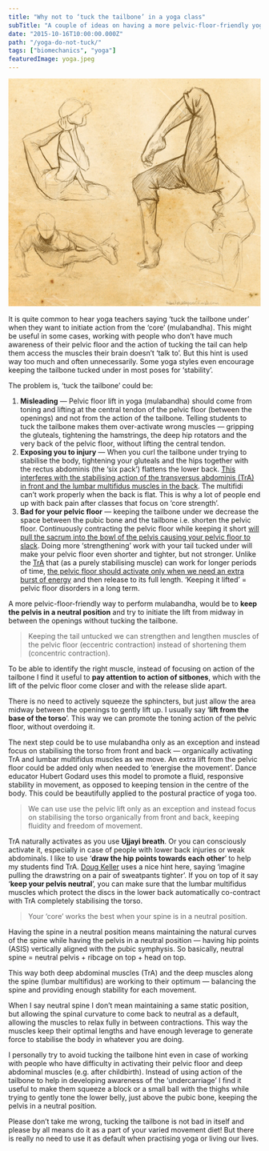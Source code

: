 ```yaml
---
title: "Why not to ‘tuck the tailbone’ in a yoga class"
subTitle: "A couple of ideas on having a more pelvic-floor-friendly yoga practice"
date: "2015-10-16T10:00:00.000Z"
path: "/yoga-do-not-tuck/"
tags: ["biomechanics", "yoga"]
featuredImage: yoga.jpeg
---
```


![Sketches of people doing yoga poses](yoga.jpeg)

It is quite common to hear yoga teachers saying ‘tuck the tailbone under’ when they want to initiate action from the ‘core’ (mulabandha). This might be useful in some cases, working with people who don’t have much awareness of their pelvic floor and the action of tucking the tail can help them access the muscles their brain doesn’t ‘talk to’. But this hint is used way too much and often unnecessarily. Some yoga styles even encourage keeping the tailbone tucked under in most poses for ‘stability’.

The problem is, ‘tuck the tailbone’ could be:

1. **Misleading** — Pelvic floor lift in yoga (mulabandha) should come from toning and lifting at the central tendon of the pelvic floor (between the openings) and not from the action of the tailbone. Telling students to tuck the tailbone makes them over-activate wrong muscles — gripping the gluteals, tightening the hamstrings, the deep hip rotators and the very back of the pelvic floor, without lifting the central tendon.
2. **Exposing you to injury** — When you curl the tailbone under trying to stabilise the body, tightening your gluteals and the hips together with the rectus abdominis (the ‘six pack’) flattens the lower back. [This interferes with the stabilising action of the transversus abdominis (TrA) in front and the lumbar multifidus muscles in the back](http://alinenewton.com/pdf-articles/core.htm). The multifidi can’t work properly when the back is flat. This is why a lot of people end up with back pain after classes that focus on ‘core strength’.
3. **Bad for your pelvic floor** — keeping the tailbone under we decrease the space between the pubic bone and the tailbone i.e. shorten the pelvic floor. Continuously contracting the pelvic floor while keeping it short [will pull the sacrum into the bowl of the pelvis causing your pelvic floor to slack](http://mamasweat.blogspot.co.uk/2010/05/pelvic-floor-party-kegels-are-not.html). Doing more ‘strengthening’ work with your tail tucked under will make your pelvic floor even shorter and tighter, but not stronger. Unlike the [TrA](http://alinenewton.com/pdf-articles/core.htm) that (as a purely stabilising muscle) can work for longer periods of time, [the pelvic floor should activate only when we need an extra burst of energy](http://www.somatics.de/Godard/ReadingBodyInDance.pdf) and then release to its full length. ‘Keeping it lifted’ = pelvic floor disorders in a long term.

A more pelvic-floor-friendly way to perform mulabandha, would be to **keep the pelvis in a neutral position** and try to initiate the lift from midway in between the openings without tucking the tailbone.

> Keeping the tail untucked we can strengthen and lengthen muscles of the pelvic floor (eccentric contraction) instead of shortening them (concentric contraction).

To be able to identify the right muscle, instead of focusing on action of the tailbone I find it useful to **pay attention to action of sitbones**, which with the lift of the pelvic floor come closer and with the release slide apart.

There is no need to actively squeeze the sphincters, but just allow the area midway between the openings to gently lift up. I usually say ‘**lift from the base of the torso**’. This way we can promote the toning action of the pelvic floor, without overdoing it.

The next step could be to use mulabandha only as an exception and instead focus on stabilising the torso from front and back — organically activating TrA and lumbar multifidus muscles as we move. An extra lift from the pelvic floor could be added only when needed to ‘energise the movement’. Dance educator Hubert Godard uses this model to promote a fluid, responsive stability in movement, as opposed to keeping tension in the centre of the body. This could be beautifully applied to the postural practice of yoga too.

> We can use use the pelvic lift only as an exception and instead focus on stabilising the torso organically from front and back, keeping fluidity and freedom of movement.

TrA naturally activates as you use **Ujjayi breath**. Or you can consciously activate it, especially in case of people with lower back injuries or weak abdominals. I like to use ‘**draw the hip points towards each other**’ to help my students find TrA. [Doug Keller](http://www.doyoga.com/resources.html) uses a nice hint here, saying ‘imagine pulling the drawstring on a pair of sweatpants tighter’. If you on top of it say ‘**keep your pelvis neutral**’, you can make sure that the lumbar multifidus muscles which protect the discs in the lower back automatically co-contract with TrA completely stabilising the torso.

> Your ‘core’ works the best when your spine is in a neutral position.

Having the spine in a neutral position means maintaining the natural curves of the spine while having the pelvis in a neutral position — having hip points (ASIS) vertically aligned with the pubic symphysis. So basically, neutral spine = neutral pelvis + ribcage on top + head on top.

This way both deep abdominal muscles (TrA) and the deep muscles along the spine (lumbar multifidus) are working to their optimum — balancing the spine and providing enough stability for each movement.

When I say neutral spine I don’t mean maintaining a same static position, but allowing the spinal curvature to come back to neutral as a default, allowing the muscles to relax fully in between contractions. This way the muscles keep their optimal lengths and have enough leverage to generate force to stabilise the body in whatever you are doing.

I personally try to avoid tucking the tailbone hint even in case of working with people who have difficulty in activating their pelvic floor and deep abdominal muscles (e.g. after childbirth). Instead of using action of the tailbone to help in developing awareness of the ‘undercarriage’ I find it useful to make them squeeze a block or a small ball with the thighs while trying to gently tone the lower belly, just above the pubic bone, keeping the pelvis in a neutral position.

Please don’t take me wrong, tucking the tailbone is not bad in itself and please by all means do it as a part of your varied movement diet! But there is really no need to use it as default when practising yoga or living our lives.
